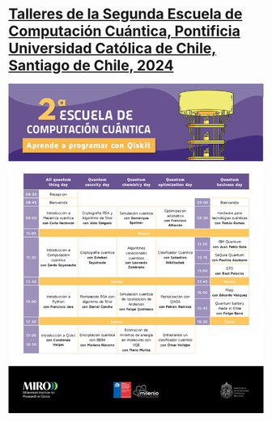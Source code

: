 # [Talleres de la Segunda Escuela de Computación Cuántica, Pontificia Universidad Católica de Chile, Santiago de Chile, 2024](https://www.miroptics.cl/ecc2024/)

![]( programa.jpg )
